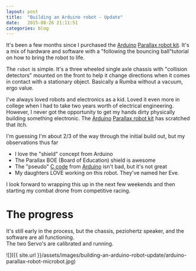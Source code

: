 ```yaml
---
layout: post
title:  "Building an Arduino robot - Update"
date:   2015-08-26 21:11:51
categories: blog
---
```


It's been a few months since I purchased the [Arduino][Arduino] [Parallax robot kit][Parallax robot kit].  It's a mix of hardware and software with a "following the bouncing ball"tutorial on
how to bring the robot to life.

The `robot` is simple.  It's a three wheeled single axle chassis with "collision detectors"
mounted on the front to help it change directions when it comes in contact with a
stationary object.  Basically a Rumba without a vacuum, ergo value.

I've always loved robots and electronics as a kid.  Loved it even more in college
when I had to take two years worth of electrical engineering.  However, I never
got the opportunity to get my hands dirty physically building something electronic.  The [Arduino][Arduino] [Parallax robot kit][Parallax robot kit] has scratched that itch.

I'm guessing I'm about 2/3 of the way through the initial build out, but my observations thus far

- I love the "shield" concept from Arduino
- The Parallax BOE (Board of Education) shield is awesome
- The "pseudo" [C code][Arduino C] from [Arduino][Arduino] isn't bad, but it's not great
- My daughters LOVE working on this robot.  They've named her Eve.

I look forward to wrapping this up in the next few weekends and then starting my combat drone from
competitive racing.

# The progress
It's still early in the process, but the chassis, peziohertz speaker, and the software are all functioning.  
The two Servo's are calibrated and running.

![]({{ site.url }}/assets/images/building-an-arduino-robot-update/arduino-parallax-robot-microbot.jpg)

[Parallax robot kit]:   http://www.adafruit.com/product/749
[Arduino]:              https://www.arduino.cc/
[Arduino C]:            https://www.arduino.cc/en/Reference/HomePage
